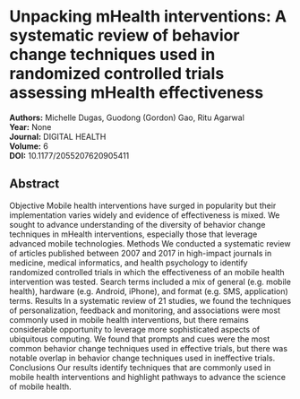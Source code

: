 # Unpacking mHealth interventions: A systematic review of behavior change techniques used in randomized controlled trials assessing mHealth effectiveness

**Authors:** Michelle Dugas, Guodong (Gordon) Gao, Ritu Agarwal  
**Year:** None  
**Journal:** DIGITAL HEALTH  
**Volume:** 6  
**DOI:** 10.1177/2055207620905411  

## Abstract
Objective Mobile health interventions have surged in popularity but their implementation varies widely and evidence of effectiveness is mixed. We sought to advance understanding of the diversity of behavior change techniques in mHealth interventions, especially those that leverage advanced mobile technologies. Methods We conducted a systematic review of articles published between 2007 and 2017 in high-impact journals in medicine, medical informatics, and health psychology to identify randomized controlled trials in which the effectiveness of an mobile health intervention was tested. Search terms included a mix of general (e.g. mobile health), hardware (e.g. Android, iPhone), and format (e.g. SMS, application) terms. Results In a systematic review of 21 studies, we found the techniques of personalization, feedback and monitoring, and associations were most commonly used in mobile health interventions, but there remains considerable opportunity to leverage more sophisticated aspects of ubiquitous computing. We found that prompts and cues were the most common behavior change techniques used in effective trials, but there was notable overlap in behavior change techniques used in ineffective trials. Conclusions Our results identify techniques that are commonly used in mobile health interventions and highlight pathways to advance the science of mobile health.


